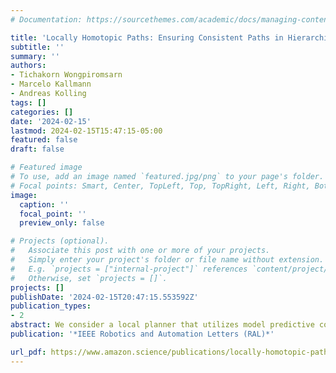 ```yaml
---
# Documentation: https://sourcethemes.com/academic/docs/managing-content/

title: 'Locally Homotopic Paths: Ensuring Consistent Paths in Hierarchical Path Planning'
subtitle: ''
summary: ''
authors:
- Tichakorn Wongpiromsarn
- Marcelo Kallmann
- Andreas Kolling
tags: []
categories: []
date: '2024-02-15'
lastmod: 2024-02-15T15:47:15-05:00
featured: false
draft: false

# Featured image
# To use, add an image named `featured.jpg/png` to your page's folder.
# Focal points: Smart, Center, TopLeft, Top, TopRight, Left, Right, BottomLeft, Bottom, BottomRight.
image:
  caption: ''
  focal_point: ''
  preview_only: false

# Projects (optional).
#   Associate this post with one or more of your projects.
#   Simply enter your project's folder or file name without extension.
#   E.g. `projects = ["internal-project"]` references `content/project/deep-learning/index.md`.
#   Otherwise, set `projects = []`.
projects: []
publishDate: '2024-02-15T20:47:15.553592Z'
publication_types:
- 2
abstract: We consider a local planner that utilizes model predictive control   to locally deviate from a prescribed global path in response to dynamic environments, taking into account the system dynamics. To ensure the consistency between the local and global paths, we introduce the concept of locally homotopic paths for paths with different origins and destinations. We then formulate a hard constraint to ensure that local paths are locally homotopic to a given global path. Additionally, we propose a cost function to penalize any violation of this requirement, rather than completely prohibiting it. Experimental results show that both variants of our approach are more resilient to localization errors, compared to existing methods that represent the homotopy class constraint as an envelope around the global path.
publication: '*IEEE Robotics and Automation Letters (RAL)*'

url_pdf: https://www.amazon.science/publications/locally-homotopic-paths-ensuring-consistent-paths-in-hierarchical-path-planning
---
```

